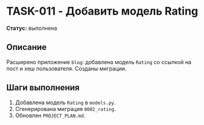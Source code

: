 # TASK-011 - Добавить модель Rating

**Статус:** выполнена

## Описание

Расширено приложение `blog`: добавлена модель `Rating` со ссылкой на пост и хеш пользователя. Созданы миграции.

## Шаги выполнения

1. Добавлена модель `Rating` в `models.py`.
2. Сгенерирована миграция `0002_rating`.
3. Обновлен `PROJECT_PLAN.md`.
